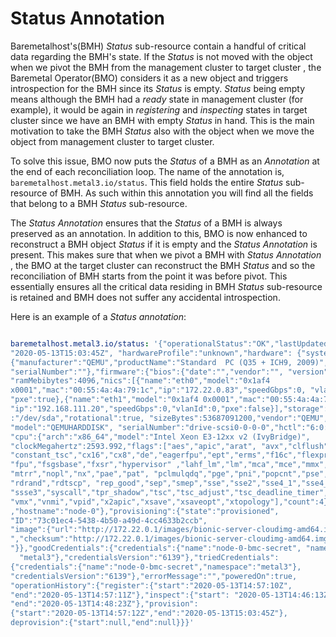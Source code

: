 # Status Annotation

Baremetalhost's(BMH) _Status_ sub-resource contain a handful of critical data
regarding the BMH's state. If the _Status_ is not moved with the object when we
pivot the BMH from the management cluster to target cluster , the
Baremetal Operator(BMO) considers it as a new object and triggers introspection
for the BMH since its _Status_ is empty. _Status_ being empty means although the
 BMH had a _ready_ state in management cluster (for example), it would be again
 in _registering_ and _inspecting_ states in target cluster since we have an
 BMH with empty _Status_ in hand. This is the
main motivation to take the BMH _Status_ also with the object when we move the
object from management cluster to target cluster.

To solve this issue, BMO now puts the _Status_ of a BMH as an _Annotation_ at
the end of each reconciliation loop. The name of the annotation is,
`baremetalhost.metal3.io/status`. This field holds the entire _Status_
sub-resource of BMH. As such within this annotation you will find all the fields
that belong to a BMH _Status_ sub-resource.

The _Status Annotation_ ensures that the _Status_ of a BMH is always preserved
as an annotation. In addition to this, BMO is now enhanced to reconstruct a BMH
object _Status_ if it is empty and the _Status Annotation_ is present.
This makes sure that  when we pivot a BMH with  _Status Annotation_ ,
the BMO at the target cluster can reconstruct the BMH _Status_ and so the
reconciliation of BMH starts from the point it was before pivot. This
essentially ensures all the critical data residing in BMH _Status_ sub-resource
is retained and BMH does not suffer any accidental introspection.

Here is an example of a _Status annotation_:

```yaml

baremetalhost.metal3.io/status: '{"operationalStatus":"OK","lastUpdated":
"2020-05-13T15:03:45Z", "hardwareProfile":"unknown","hardware": {"systemVendor":
{"manufacturer":"QEMU","productName":"Standard  PC (Q35 + ICH9, 2009)",
"serialNumber":""},"firmware":{"bios":{"date":"","vendor":"", "version":""}},
"ramMebibytes":4096,"nics":[{"name":"eth0","model":"0x1af4
x0001","mac":"00:55:4a:4a:79:1c","ip":"172.22.0.83","speedGbps":0, "vlanId":0,
"pxe":true},{"name":"eth1","model":"0x1af4 0x0001","mac":"00:55:4a:4a:79:1e",
"ip":"192.168.111.20","speedGbps":0,"vlanId":0,"pxe":false}],"storage":[{ "name"
:"/dev/sda","rotational":true, "sizeBytes":53687091200,"vendor":"QEMU",
"model":"QEMUHARDDISK", "serialNumber":"drive-scsi0-0-0-0","hctl":"6:0:0:0"}],
"cpu":{"arch":"x86_64","model":"Intel Xeon E3-12xx v2 (IvyBridge)",
"clockMegahertz":2593.992,"flags":["aes","apic","arat", "avx","clflush","cmov",
"constant_tsc","cx16","cx8","de","eagerfpu","ept","erms","f16c","flexpriority",
"fpu","fsgsbase","fxsr","hypervisor" ,"lahf_lm","lm","mca","mce","mmx","msr",
"mtrr","nopl","nx","pae","pat", "pclmulqdq","pge","pni","popcnt","pse","pse36",
"rdrand","rdtscp", "rep_good","sep","smep","sse","sse2","sse4_1","sse4_2",
"ssse3","syscall","tpr_shadow","tsc","tsc_adjust","tsc_deadline_timer","vme",
"vmx","vnmi","vpid","x2apic","xsave","xsaveopt","xtopology"],"count":4}
,"hostname":"node-0"},"provisioning":{"state":"provisioned",
"ID":"73c01ec4-5438-4b50-a49d-4cc4633b2ccb",
"image":{"url":"http://172.22.0.1/images/bionic-server-cloudimg-amd64.img
","checksum":"http://172.22.0.1/images/bionic-server-cloudimg-amd64.img.md5sum
"}},"goodCredentials":{"credentials":{"name":"node-0-bmc-secret", "namespace":
  "metal3"},"credentialsVersion":"6139"},"triedCredentials":
{"credentials":{"name":"node-0-bmc-secret","namespace":"metal3"},
"credentialsVersion":"6139"},"errorMessage":"","poweredOn":true,
"operationHistory":{"register":{"start":"2020-05-13T14:57:10Z",
"end":"2020-05-13T14:57:11Z"},"inspect":{"start": "2020-05-13T14:46:13Z",
"end":"2020-05-13T14:48:23Z"},"provision":
{"start":"2020-05-13T14:57:12Z","end":"2020-05-13T15:03:45Z"},
deprovision":{"start":null,"end":null}}}'

```
